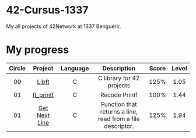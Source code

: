 # 42-Cursus-1337
My all projects of 42Network at 1337 Benguerir. 

# My progress
|Circle | Project | Language | Description | Score | Level |
|:-----:|:-------:|:--------:|:-----------:|:-----:|:-----:|
|00| [Libft](https://github.com/48d31kh413k/Libft-42) | C | C library for 42 projects | 125% | 1.05 |
|01| [ft_printf](https://github.com/48d31kh413k/ft_printf) | C | Recode Printf | 100% | 1.44 |
|01| [Get Next Line](https://github.com/48d31kh413k/Get_Next_Line) | C | Function that returns a line, read from a file descriptor. | 125% | 1.94 |

